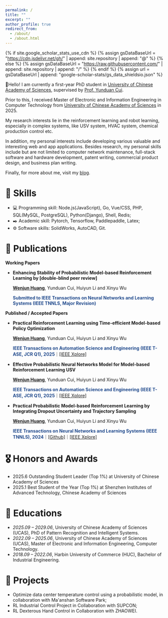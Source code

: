 ```yaml
---
permalink: /
title: ""
excerpt: ""
author_profile: true
redirect_from: 
  - /about/
  - /about.html
---
```


{% if site.google_scholar_stats_use_cdn %}
{% assign gsDataBaseUrl = "https://cdn.jsdelivr.net/gh/" | append: site.repository | append: "@" %}
{% else %}
{% assign gsDataBaseUrl = "https://raw.githubusercontent.com/" | append: site.repository | append: "/" %}
{% endif %}
{% assign url = gsDataBaseUrl | append: "google-scholar-stats/gs_data_shieldsio.json" %}

<span class='anchor' id='about-me'></span>

👋Hello! I am currently a first-year PhD student in [University of Chinese Academy of Sciences](https://english.ucas.ac.cn/), supervised by [Prof. Yunduan Cui](https://cuiyunduan.notion.site/Yunduan-Cui-1f47f8077204807c8abcf89bad523bae).

Prior to this, I received Master of Electronic and Information Engineering in Computer Technology from [University of Chinese Academy of Sciences](https://english.ucas.ac.cn/) in 2025.

My research interests lie in the reinforcement learning and robot learning, especially in complex systems, like USV system, HVAC system, chemical production control etc.

In addition, my personal interests include developing various valuable and interesting web and app applications. Besides research, my personal skills include but are not limited to computer network maintenance, full-stack software and hardware development, patent writing, commercial product design, and business plan writing.

Finally, for more about me, visit my [blog](https://mrjun.cn).

# 💪 Skills

- 💻 Programming skill: Node.js(JavaScript), Go, Vue/CSS, PHP, SQL(MySQL, PostgreSQL), Python(Django), Shell, Redis;
- ✒️ Academic skill: Pytorch, Tensorflow, Paddlepaddle, Latex;
- ⚙️ Software skills: SolidWorks, AutoCAD, Git.

# 📝 Publications 

**Working Papers**

- **Enhancing Stability of Probabilistic Model-based Reinforcement Learning by [double-blind peer review]**

  **<u>Wenjun Huang</u>**, Yunduan Cui, Huiyun Li and Xinyu Wu

  **<font color="#224B8D">Submitted to IEEE Transactions on Neural Networks and Learning Systems (IEEE TNNLS, Major Revision)</font>**

**Published / Accepted Papers**


- **Practical Reinforcement Learning using Time-efficient Model-based Policy Optimization**

  **<u>Wenjun Huang</u>**, Yunduan Cui, Huiyun Li and Xinyu Wu

  **<font color="#224B8D">IEEE Transactions on Automation Science and Engineering (IEEE T-ASE, JCR Q1), 2025</font>**｜[[IEEE Xplore]](https://ieeexplore.ieee.org/document/10967354)


- **Effective Probabilistic Neural Networks Model for Model-based Reinforcement Learning USV**

  **<u>Wenjun Huang</u>**, Yunduan Cui, Huiyun Li and Xinyu Wu

  **<font color="#224B8D">IEEE Transactions on Automation Science and Engineering (IEEE T-ASE, JCR Q1), 2025</font>**｜[[IEEE Xplore]](https://ieeexplore.ieee.org/document/10876161)

- **Practical Probabilistic Model-based Reinforcement Learning by Integrating Dropout Uncertainty and Trajectory Sampling**

  **<u>Wenjun Huang</u>**, Yunduan Cui, Huiyun Li and Xinyu Wu

  **<font color="#224B8D">IEEE Transactions on Neural Networks and Learning Systems (IEEE TNNLS), 2024</font>**｜[[Github]](https://github.com/mrjun123/DPETS)｜[[IEEE Xplore]](https://ieeexplore.ieee.org/document/10721239)

# 🎖 Honors and Awards
- 2025.6 Outstanding Student Leader (Top 1%) at University of Chinese Academy of Sciences
- 2025.1 Best Student of the Year (Top 1%) at Shenzhen Institutes of Advanced Technology, Chinese Academy of Sciences

# 📖 Educations
- *2025.09 – 2029.06*, University of Chinese Academy of Sciences (UCAS), PhD of Pattern Recognition and Intelligent Systems.
- *2022.09 – 2025.06*, University of Chinese Academy of Sciences (UCAS), Master of Electronic and Information Engineering, Computer Technology.
- *2018.09 – 2022.06*, Harbin University of Commerce (HUC), Bachelor of Industrial Engineering.

# 🤝 Projects
- Optimize data center temperature control using a probabilistic model, in collaboration with Ma'anshan Software Park;
- RL Industrial Control Project in Collaboration with SUPCON;
- RL Dexterous Hand Control in Collaboration with ZHAOWEI.

